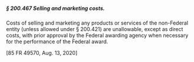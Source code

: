 ##### § 200.467 Selling and marketing costs. #####

Costs of selling and marketing any products or services of the non-Federal entity (unless allowed under § 200.421) are unallowable, except as direct costs, with prior approval by the Federal awarding agency when necessary for the performance of the Federal award.

[85 FR 49570, Aug. 13, 2020]